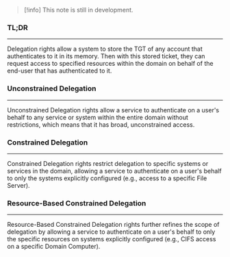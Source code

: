 
>[!info]
>This note is still in development.

### TL;DR
---
Delegation rights allow a system to store the TGT of any account that authenticates to it in its memory.  Then with this stored ticket, they can request access to specified resources within the domain on behalf of the end-user that has authenticated to it.

### Unconstrained Delegation
---
Unconstrained Delegation rights allow a service to authenticate on a user's behalf to any service or system within the entire domain without restrictions, which means that it has broad, unconstrained access.

### Constrained Delegation
---
Constrained Delegation rights restrict delegation to specific systems or services in the domain, allowing a service to authenticate on a user's behalf to only the systems explicitly configured (e.g., access to a specific File Server).

### Resource-Based Constrained Delegation
---
Resource-Based Constrained Delegation rights further refines the scope of delegation by allowing a service to authenticate on a user's behalf to only the specific resources on systems explicitly configured (e.g., CIFS access on a specific Domain Computer).

